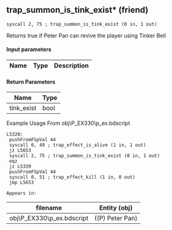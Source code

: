 ## trap_summon_is_tink_exist* (friend)

`syscall 2, 75 ; trap_summon_is_tink_exist (0 in, 1 out)`

Returns true if Peter Pan can revive the player using Tinker Bell

#### Input parameters
| Name | Type | Description
|------|------|------------


#### Return Parameters
| Name | Type
|------|-----
| tink_exist   | bool   
Example Usage From obj\P_EX330\p_ex.bdscript
```plaintext
L5320:
 pushFromFSpVal 44
 syscall 0, 49 ; trap_effect_is_alive (1 in, 1 out)
 jz L5653
 syscall 2, 75 ; trap_summon_is_tink_exist (0 in, 1 out)
 eqz 
 jz L5339
 pushFromFSpVal 44
 syscall 0, 51 ; trap_effect_kill (1 in, 0 out)
 jmp L5653
```





	Appears in:
| filename | Entity (obj)
|----------|-------------
| obj\P_EX330\p_ex.bdscript       | ((P) Peter Pan)          



